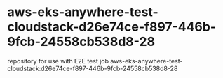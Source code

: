 # aws-eks-anywhere-test-cloudstack-d26e74ce-f897-446b-9fcb-24558cb538d8-28
repository for use with E2E test job aws-eks-anywhere-test-cloudstack:d26e74ce-f897-446b-9fcb-24558cb538d8-28
